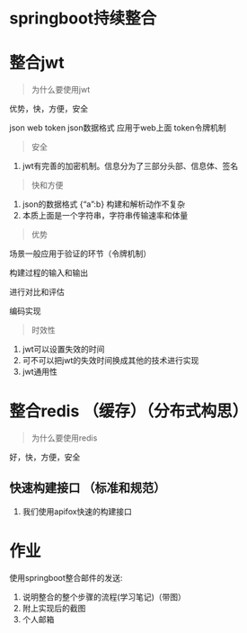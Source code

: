 # springboot持续整合

# 整合jwt

> 为什么要使用jwt

优势，快，方便，安全

json  web token    json数据格式  应用于web上面  token令牌机制

> 安全

1. jwt有完善的加密机制。信息分为了三部分头部、信息体、签名

> 快和方便

1. json的数据格式 {“a”:b} 构建和解析动作不复杂
2. 本质上面是一个字符串，字符串传输速率和体量

> 优势

场景一般应用于验证的环节（令牌机制）

构建过程的输入和输出

进行对比和评估

编码实现

> 时效性

1. jwt可以设置失效的时间
2. 可不可以把jwt的失效时间换成其他的技术进行实现
3. jwt通用性





# 整合redis （缓存）（分布式构思）

> 为什么要使用redis

好，快，方便，安全





## 快速构建接口 （标准和规范）

1. 我们使用apifox快速的构建接口





# 作业

使用springboot整合邮件的发送:

1. 说明整合的整个步骤的流程(学习笔记)（带图）
2. 附上实现后的截图
3. 个人邮箱





